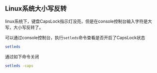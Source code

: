 ## Linux系统大小写反转

linux系统下，键盘CapsLock指示灯没亮，但是在console控制台输入字符是大写，大小写反转了。

可以通过console控制台，执行`setleds`命令查看是否开启了CapsLock状态

```bash
setleds
```

通过如下命令关闭

```bash
setleds -caps
```

